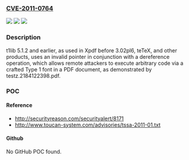 ### [CVE-2011-0764](https://cve.mitre.org/cgi-bin/cvename.cgi?name=CVE-2011-0764)
![](https://img.shields.io/static/v1?label=Product&message=n%2Fa&color=blue)
![](https://img.shields.io/static/v1?label=Version&message=n%2Fa&color=blue)
![](https://img.shields.io/static/v1?label=Vulnerability&message=n%2Fa&color=brighgreen)

### Description

t1lib 5.1.2 and earlier, as used in Xpdf before 3.02pl6, teTeX, and other products, uses an invalid pointer in conjunction with a dereference operation, which allows remote attackers to execute arbitrary code via a crafted Type 1 font in a PDF document, as demonstrated by testz.2184122398.pdf.

### POC

#### Reference
- http://securityreason.com/securityalert/8171
- http://www.toucan-system.com/advisories/tssa-2011-01.txt

#### Github
No GitHub POC found.

